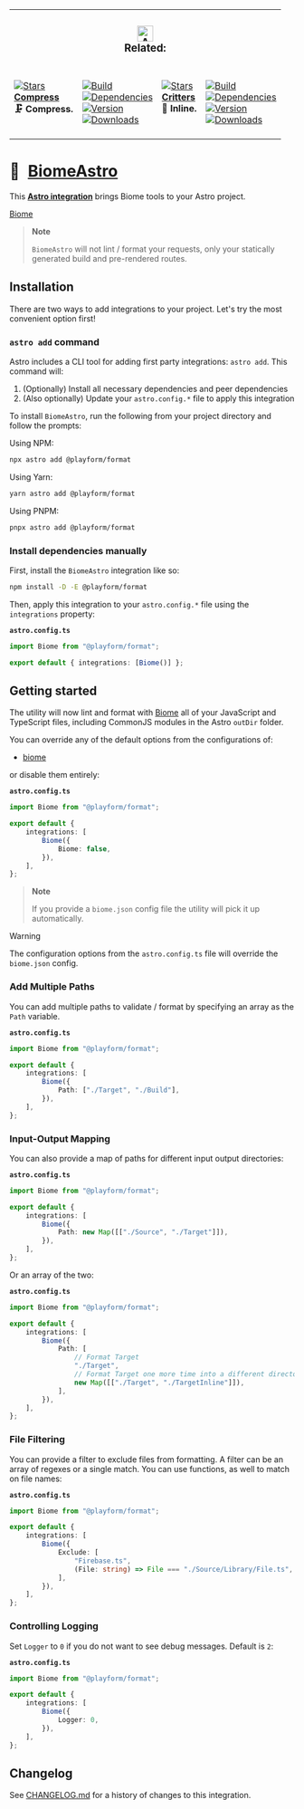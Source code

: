 <table><tr><td colspan=4><h3 align=center><picture><source media="(prefers-color-scheme: dark)" srcset=https://raw.githubusercontent.com/Playform/Format/main/.github/Image/DarkAstro.svg><source media="(prefers-color-scheme: light)" srcset=https://raw.githubusercontent.com/Playform/Format/main/.github/Image/LightAstro.svg><img alt=Astro src=https://raw.githubusercontent.com/Playform/Format/main/.github/Image/LightAstro.svg width=28></picture><br>Related:<br></h3></td></tr><tr><td colspan=1 valign=top><br><a href=https://github.com/Playform/CompressAstro target=_blank><picture><source media="(prefers-color-scheme: dark)" srcset="https://img.shields.io/github/stars/Playform/CompressAstro?label=stars&logo=github&color=black&labelColor=black&logoColor=white&logoWidth=0&logoColor=black"><source media="(prefers-color-scheme: light)" srcset="https://img.shields.io/github/stars/Playform/CompressAstro?label=stars&logo=github&color=white&labelColor=white&logoColor=black&logoWidth=0&logoColor=black"><img alt=Stars src="https://img.shields.io/github/stars/Playform/CompressAstro?label=stars&logo=github&color=black&labelColor=black&logoColor=white&logoWidth=0&logoColor=black"></picture></a><br><a href=https://github.com/Playform/CompressAstro target=_blank><b>Compress</b></a><br><b>🗜️  Compress.<br/></b><br></td><td colspan=1 valign=top><br><a href=https://github.com/Playform/CompressAstro/actions/workflows/Node.yml target=_blank><picture><source media="(prefers-color-scheme: dark)" srcset="https://img.shields.io/github/actions/workflow/status/Playform/CompressAstro/Node.yml?branch=main&label=Build&logo=node.js&color=black&labelColor=black&logoColor=white&logoWidth=0"><source media="(prefers-color-scheme: light)" srcset="https://img.shields.io/github/actions/workflow/status/Playform/CompressAstro/Node.yml?branch=main&label=Build&logo=node.js&color=white&labelColor=white&logoColor=black&logoWidth=0"><img alt=Build src="https://img.shields.io/github/actions/workflow/status/Playform/CompressAstro/Node.yml?branch=main&label=Build&logo=node.js&color=black&labelColor=black&logoColor=white&logoWidth=0" title=Build></picture></a><br><a href="https://npmjs.org/@playform/compress?activeTab=dependencies" target=_blank><picture><source media="(prefers-color-scheme: dark)" srcset="https://img.shields.io/librariesio/release/npm/@playform/compress?logo=dependabot&label=&color=black&labelColor=black&logoColor=white&logoWidth=0"><source media="(prefers-color-scheme: light)" srcset="https://img.shields.io/librariesio/release/npm/@playform/compress?logo=dependabot&label=&color=white&labelColor=white&logoColor=black&logoWidth=0"><img alt=Dependencies src="https://img.shields.io/librariesio/release/npm/@playform/compress?logo=dependabot&label=&color=black&labelColor=black&logoColor=white&logoWidth=0" title=Dependencies></picture></a><br><a href=https://npmjs.org/@playform/compress target=_blank><picture><source media="(prefers-color-scheme: dark)" srcset="https://img.shields.io/npm/v/@playform/compress?label=Version&logo=npm&color=black&labelColor=black&logoColor=white&logoWidth=0"><source media="(prefers-color-scheme: light)" srcset="https://img.shields.io/npm/v/@playform/compress?label=Version&logo=npm&color=white&labelColor=white&logoColor=black&logoWidth=0"><img alt=Version src="https://img.shields.io/npm/v/@playform/compress?label=Version&logo=npm&color=black&labelColor=black&logoColor=white&logoWidth=0" title=Version></picture></a><br><a href=https://npmjs.org/@playform/compress target=_blank><picture><source media="(prefers-color-scheme: dark)" srcset="https://img.shields.io/npm/dt/@playform/compress?label=Leaks&logo=npm&color=black&labelColor=black&logoColor=white&logoWidth=0"><source media="(prefers-color-scheme: light)" srcset="https://img.shields.io/npm/dt/@playform/compress?label=Leaks&logo=npm&color=white&labelColor=white&logoColor=black&logoWidth=0"><img alt=Downloads src="https://img.shields.io/npm/dt/@playform/compress?label=Leaks&logo=npm&color=black&labelColor=black&logoColor=white&logoWidth=0" title=Downloads></picture></a><br><br></td><td colspan=1 valign=top><br><a href=https://github.com/Playform/Inline target=_blank><picture><source media="(prefers-color-scheme: dark)" srcset="https://img.shields.io/github/stars/Playform/Inline?label=stars&logo=github&color=black&labelColor=black&logoColor=white&logoWidth=0&logoColor=black"><source media="(prefers-color-scheme: light)" srcset="https://img.shields.io/github/stars/Playform/Inline?label=stars&logo=github&color=white&labelColor=white&logoColor=black&logoWidth=0&logoColor=black"><img alt=Stars src="https://img.shields.io/github/stars/Playform/Inline?label=stars&logo=github&color=black&labelColor=black&logoColor=white&logoWidth=0&logoColor=black"></picture></a><br><a href=https://github.com/Playform/Inline target=_blank><b>Critters</b></a><br><b>🦔  Inline.<br/></b><br></td><td colspan=1 valign=top><br><a href=https://github.com/Playform/Inline/actions/workflows/Node.yml target=_blank><picture><source media="(prefers-color-scheme: dark)" srcset="https://img.shields.io/github/actions/workflow/status/Playform/Inline/Node.yml?branch=main&label=Build&logo=node.js&color=black&labelColor=black&logoColor=white&logoWidth=0"><source media="(prefers-color-scheme: light)" srcset="https://img.shields.io/github/actions/workflow/status/Playform/Inline/Node.yml?branch=main&label=Build&logo=node.js&color=white&labelColor=white&logoColor=black&logoWidth=0"><img alt=Build src="https://img.shields.io/github/actions/workflow/status/Playform/Inline/Node.yml?branch=main&label=Build&logo=node.js&color=black&labelColor=black&logoColor=white&logoWidth=0" title=Build></picture></a><br><a href="https://npmjs.org/@playform/inline?activeTab=dependencies" target=_blank><picture><source media="(prefers-color-scheme: dark)" srcset="https://img.shields.io/librariesio/release/npm/@playform/inline?logo=dependabot&label=&color=black&labelColor=black&logoColor=white&logoWidth=0"><source media="(prefers-color-scheme: light)" srcset="https://img.shields.io/librariesio/release/npm/@playform/inline?logo=dependabot&label=&color=white&labelColor=white&logoColor=black&logoWidth=0"><img alt=Dependencies src="https://img.shields.io/librariesio/release/npm/@playform/inline?logo=dependabot&label=&color=black&labelColor=black&logoColor=white&logoWidth=0" title=Dependencies></picture></a><br><a href=https://npmjs.org/@playform/inline target=_blank><picture><source media="(prefers-color-scheme: dark)" srcset="https://img.shields.io/npm/v/@playform/inline?label=Version&logo=npm&color=black&labelColor=black&logoColor=white&logoWidth=0"><source media="(prefers-color-scheme: light)" srcset="https://img.shields.io/npm/v/@playform/inline?label=Version&logo=npm&color=white&labelColor=white&logoColor=black&logoWidth=0"><img alt=Version src="https://img.shields.io/npm/v/@playform/inline?label=Version&logo=npm&color=black&labelColor=black&logoColor=white&logoWidth=0" title=Version></picture></a><br><a href=https://npmjs.org/@playform/inline target=_blank><picture><source media="(prefers-color-scheme: dark)" srcset="https://img.shields.io/npm/dt/@playform/inline?label=Leaks&logo=npm&color=black&labelColor=black&logoColor=white&logoWidth=0"><source media="(prefers-color-scheme: light)" srcset="https://img.shields.io/npm/dt/@playform/inline?label=Leaks&logo=npm&color=white&labelColor=white&logoColor=black&logoWidth=0"><img alt=Downloads src="https://img.shields.io/npm/dt/@playform/inline?label=Leaks&logo=npm&color=black&labelColor=black&logoColor=white&logoWidth=0" title=Downloads></picture></a><br><br></td></tr></table>

# 🗻 [BiomeAstro]

This **[Astro integration][astro-integration]** brings Biome tools to your Astro
project.

[Biome][Biome]

> **Note**
>
> `BiomeAstro` will not lint / format your requests, only your statically
> generated build and pre-rendered routes.

## Installation

There are two ways to add integrations to your project. Let's try the most
convenient option first!

### `astro add` command

Astro includes a CLI tool for adding first party integrations: `astro add`. This
command will:

1. (Optionally) Install all necessary dependencies and peer dependencies
2. (Also optionally) Update your `astro.config.*` file to apply this integration

To install `BiomeAstro`, run the following from your project directory and
follow the prompts:

Using NPM:

```sh
npx astro add @playform/format
```

Using Yarn:

```sh
yarn astro add @playform/format
```

Using PNPM:

```sh
pnpx astro add @playform/format
```

### Install dependencies manually

First, install the `BiomeAstro` integration like so:

```sh
npm install -D -E @playform/format
```

Then, apply this integration to your `astro.config.*` file using the
`integrations` property:

**`astro.config.ts`**

```ts
import Biome from "@playform/format";

export default { integrations: [Biome()] };
```

## Getting started

The utility will now lint and format with [Biome][Biome] all of your JavaScript
and TypeScript files, including CommonJS modules in the Astro `outDir` folder.

You can override any of the default options from the configurations of:

-   [biome](Source/Option/Biome.ts)

or disable them entirely:

**`astro.config.ts`**

```ts
import Biome from "@playform/format";

export default {
	integrations: [
		Biome({
			Biome: false,
		}),
	],
};
```

> **Note**
>
> If you provide a `biome.json` config file the utility will pick it up
> automatically.

> [!WARNING]
>
> The configuration options from the `astro.config.ts` file will override the
> `biome.json` config.

### Add Multiple Paths

You can add multiple paths to validate / format by specifying an array as the
`Path` variable.

**`astro.config.ts`**

```ts
import Biome from "@playform/format";

export default {
	integrations: [
		Biome({
			Path: ["./Target", "./Build"],
		}),
	],
};
```

### Input-Output Mapping

You can also provide a map of paths for different input output directories:

**`astro.config.ts`**

```ts
import Biome from "@playform/format";

export default {
	integrations: [
		Biome({
			Path: new Map([["./Source", "./Target"]]),
		}),
	],
};
```

Or an array of the two:

**`astro.config.ts`**

```ts
import Biome from "@playform/format";

export default {
	integrations: [
		Biome({
			Path: [
				// Format Target
				"./Target",
				// Format Target one more time into a different directory
				new Map([["./Target", "./TargetInline"]]),
			],
		}),
	],
};
```

### File Filtering

You can provide a filter to exclude files from formatting. A filter can be an
array of regexes or a single match. You can use functions, as well to match on
file names:

**`astro.config.ts`**

```ts
import Biome from "@playform/format";

export default {
	integrations: [
		Biome({
			Exclude: [
				"Firebase.ts",
				(File: string) => File === "./Source/Library/File.ts",
			],
		}),
	],
};
```

### Controlling Logging

Set `Logger` to `0` if you do not want to see debug messages. Default is `2`:

**`astro.config.ts`**

```ts
import Biome from "@playform/format";

export default {
	integrations: [
		Biome({
			Logger: 0,
		}),
	],
};
```

[BiomeAstro]: https://npmjs.org/@playform/format
[Biome]: https://npmjs.org/@biomejs/biome
[astro-integration]: https://docs.astro.build/en/guides/integrations-guide/

## Changelog

See [CHANGELOG.md](CHANGELOG.md) for a history of changes to this integration.
